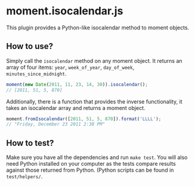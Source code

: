 # moment.isocalendar.js
This plugin provides a Python-like isocalendar method to moment objects.

## How to use?
Simply call the `isocalendar` method on any moment object.  It returns an array
of four items: `year`, `week_of_year`, `day_of_week`, `minutes_since_midnight`.

```javascript
moment(new Date(2011, 11, 23, 14, 30)).isocalendar();
// [2011, 51, 5, 870]
```

Additionally, there is a function that provides the inverse functionality, it
takes an isocalendar array and returns a moment object.

```javascript
moment.fromIsocalendar([2011, 51, 5, 870]).format('LLLL');
// "Friday, December 23 2011 2:30 PM"
```

## How to test?
Make sure you have all the dependencies and run `make test`.  You will also need
Python installed on your computer as the tests compare results against those
returned from Python.  (Python scripts can be found in `test/helpers/`.
